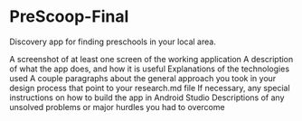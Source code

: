# PreScoop-Final
Discovery app for finding preschools in your local area.


A screenshot of at least one screen of the working application
A description of what the app does, and how it is useful
Explanations of the technologies used
A couple paragraphs about the general approach you took in your design process that point to your research.md file
If necessary, any special instructions on how to build the app in Android Studio
Descriptions of any unsolved problems or major hurdles you had to overcome
